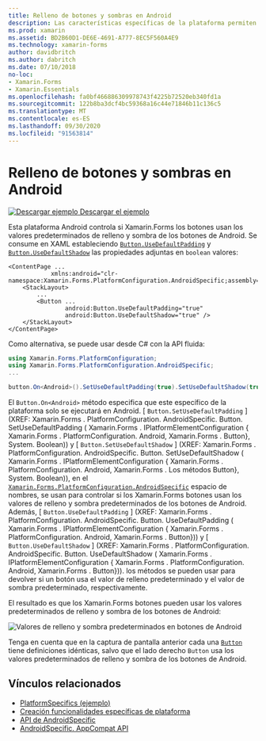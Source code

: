 ```yaml
---
title: Relleno de botones y sombras en Android
description: Las características específicas de la plataforma permiten consumir funcionalidad que solo está disponible en una plataforma específica, sin necesidad de implementar representadores o efectos personalizados. En este artículo se explica cómo consumir el específico de la plataforma Android que usa los valores predeterminados de relleno y sombra de los botones de Android.
ms.prod: xamarin
ms.assetid: BD2B60D1-DE6E-4691-A777-8EC5F560A4E9
ms.technology: xamarin-forms
author: davidbritch
ms.author: dabritch
ms.date: 07/10/2018
no-loc:
- Xamarin.Forms
- Xamarin.Essentials
ms.openlocfilehash: fa0bf466886309978743f4225b72520eb340fd1a
ms.sourcegitcommit: 122b8ba3dcf4bc59368a16c44e71846b11c136c5
ms.translationtype: MT
ms.contentlocale: es-ES
ms.lasthandoff: 09/30/2020
ms.locfileid: "91563814"
---
```

# <a name="button-padding-and-shadows-on-android"></a>Relleno de botones y sombras en Android

[![Descargar ejemplo](~/media/shared/download.png) Descargar el ejemplo](https://docs.microsoft.com/samples/xamarin/xamarin-forms-samples/userinterface-platformspecifics)

Esta plataforma Android controla si Xamarin.Forms los botones usan los valores predeterminados de relleno y sombra de los botones de Android. Se consume en XAML estableciendo [`Button.UseDefaultPadding`](xref:Xamarin.Forms.PlatformConfiguration.AndroidSpecific.Button.UseDefaultPaddingProperty) y [`Button.UseDefaultShadow`](xref:Xamarin.Forms.PlatformConfiguration.AndroidSpecific.Button.UseDefaultShadowProperty) las propiedades adjuntas en `boolean` valores:

```xaml
<ContentPage ...
            xmlns:android="clr-namespace:Xamarin.Forms.PlatformConfiguration.AndroidSpecific;assembly=Xamarin.Forms.Core">
    <StackLayout>
        ...
        <Button ...
                android:Button.UseDefaultPadding="true"
                android:Button.UseDefaultShadow="true" />         
    </StackLayout>
</ContentPage>
```

Como alternativa, se puede usar desde C# con la API fluida:

```csharp
using Xamarin.Forms.PlatformConfiguration;
using Xamarin.Forms.PlatformConfiguration.AndroidSpecific;
...

button.On<Android>().SetUseDefaultPadding(true).SetUseDefaultShadow(true);
```

El `Button.On<Android>` método especifica que este específico de la plataforma solo se ejecutará en Android. [ `Button.SetUseDefaultPadding` ] (XREF: Xamarin.Forms . PlatformConfiguration. AndroidSpecific. Button. SetUseDefaultPadding ( Xamarin.Forms . IPlatformElementConfiguration { Xamarin.Forms . PlatformConfiguration. Android, Xamarin.Forms . Button}, System. Boolean)) y [ `Button.SetUseDefaultShadow` ] (XREF: Xamarin.Forms . PlatformConfiguration. AndroidSpecific. Button. SetUseDefaultShadow ( Xamarin.Forms . IPlatformElementConfiguration { Xamarin.Forms . PlatformConfiguration. Android, Xamarin.Forms . Los métodos Button}, System. Boolean)), en el [`Xamarin.Forms.PlatformConfiguration.AndroidSpecific`](xref:Xamarin.Forms.PlatformConfiguration.AndroidSpecific) espacio de nombres, se usan para controlar si los Xamarin.Forms botones usan los valores de relleno y sombra predeterminados de los botones de Android. Además, [ `Button.UseDefaultPadding` ] (XREF: Xamarin.Forms . PlatformConfiguration. AndroidSpecific. Button. UseDefaultPadding ( Xamarin.Forms . IPlatformElementConfiguration { Xamarin.Forms . PlatformConfiguration. Android, Xamarin.Forms . Button})) y [ `Button.UseDefaultShadow` ] (XREF: Xamarin.Forms . PlatformConfiguration. AndroidSpecific. Button. UseDefaultShadow ( Xamarin.Forms . IPlatformElementConfiguration { Xamarin.Forms . PlatformConfiguration. Android, Xamarin.Forms . Button})). los métodos se pueden usar para devolver si un botón usa el valor de relleno predeterminado y el valor de sombra predeterminado, respectivamente.

El resultado es que los Xamarin.Forms botones pueden usar los valores predeterminados de relleno y sombra de los botones de Android:

![Valores de relleno y sombra predeterminados en botones de Android](button-padding-shadow-images/button-padding-and-shadow.png)

Tenga en cuenta que en la captura de pantalla anterior cada una [`Button`](xref:Xamarin.Forms.Button) tiene definiciones idénticas, salvo que el lado derecho `Button` usa los valores predeterminados de relleno y sombra de los botones de Android.

## <a name="related-links"></a>Vínculos relacionados

- [PlatformSpecifics (ejemplo)](/samples/xamarin/xamarin-forms-samples/userinterface-platformspecifics)
- [Creación funcionalidades específicas de plataforma](~/xamarin-forms/platform/platform-specifics/index.md#creating-platform-specifics)
- [API de AndroidSpecific](xref:Xamarin.Forms.PlatformConfiguration.AndroidSpecific)
- [AndroidSpecific. AppCompat API](xref:Xamarin.Forms.PlatformConfiguration.AndroidSpecific.AppCompat)